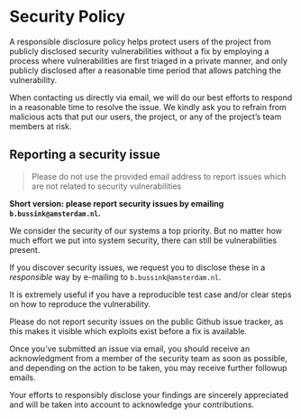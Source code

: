 # Security Policy

A responsible disclosure policy helps protect users of the project from publicly disclosed security vulnerabilities without a fix by employing a process where vulnerabilities are first triaged in a private manner, and only publicly disclosed after a reasonable time period that allows patching the vulnerability.

When contacting us directly via email, we will do our best efforts to respond in a reasonable time to resolve the issue. We kindly ask you to refrain from malicious acts that put our users, the project, or any of the project’s team members at risk.

## Reporting a security issue

> Please do not use the provided email address to report issues which are not related to security vulnerabilities

**Short version: please report security issues by emailing `b.bussink@amsterdam.nl`.**

We consider the security of our systems a top priority. But no matter how much effort we put into system security, there can still be vulnerabilities present.

If you discover security issues, we request you to disclose these in a _responsible_ way by e-mailing to
`b.bussink@amsterdam.nl`.

It is extremely useful if you have a reproducible test case and/or clear steps on how to
reproduce the vulnerability.

Please do not report security issues on the public Github issue tracker, as this makes
it visible which exploits exist before a fix is available.

Once you’ve submitted an issue via email, you should receive an acknowledgment from a
member of the security team as soon as possible, and depending on the action to be taken,
you may receive further followup emails.

Your efforts to responsibly disclose your findings are sincerely appreciated and will be taken into account to acknowledge your contributions.

